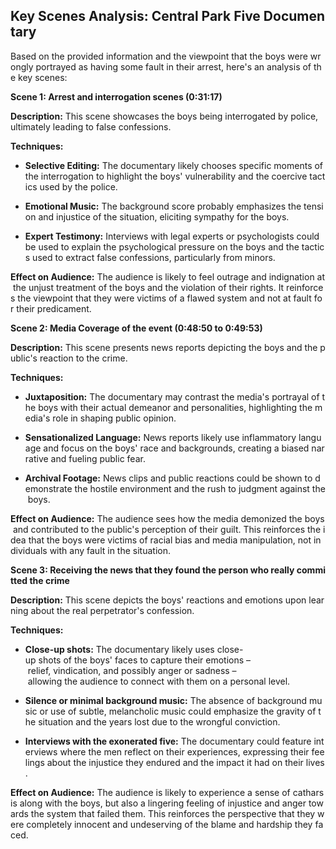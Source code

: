 ## Key Scenes Analysis: Central Park Five Documentary

Based on the provided information and the viewpoint that the boys were wrongly portrayed as having some fault in their arrest, here's an analysis of the key scenes:

**Scene 1: Arrest and interrogation scenes (0:31:17)**

**Description:** This scene showcases the boys being interrogated by police, ultimately leading to false confessions.

**Techniques:**

- **Selective Editing:** The documentary likely chooses specific moments of the interrogation to highlight the boys' vulnerability and the coercive tactics used by the police.
    
- **Emotional Music:** The background score probably emphasizes the tension and injustice of the situation, eliciting sympathy for the boys.
    
- **Expert Testimony:** Interviews with legal experts or psychologists could be used to explain the psychological pressure on the boys and the tactics used to extract false confessions, particularly from minors.
    

**Effect on Audience:** The audience is likely to feel outrage and indignation at the unjust treatment of the boys and the violation of their rights. It reinforces the viewpoint that they were victims of a flawed system and not at fault for their predicament.

**Scene 2: Media Coverage of the event (0:48:50 to 0:49:53)**

**Description:** This scene presents news reports depicting the boys and the public's reaction to the crime.

**Techniques:**

- **Juxtaposition:** The documentary may contrast the media's portrayal of the boys with their actual demeanor and personalities, highlighting the media's role in shaping public opinion.
    
- **Sensationalized Language:** News reports likely use inflammatory language and focus on the boys' race and backgrounds, creating a biased narrative and fueling public fear.
    
- **Archival Footage:** News clips and public reactions could be shown to demonstrate the hostile environment and the rush to judgment against the boys.
    

**Effect on Audience:** The audience sees how the media demonized the boys and contributed to the public's perception of their guilt. This reinforces the idea that the boys were victims of racial bias and media manipulation, not individuals with any fault in the situation.

**Scene 3: Receiving the news that they found the person who really committed the crime**

**Description:** This scene depicts the boys' reactions and emotions upon learning about the real perpetrator's confession.

**Techniques:**

- **Close-up shots:** The documentary likely uses close-up shots of the boys' faces to capture their emotions – relief, vindication, and possibly anger or sadness – allowing the audience to connect with them on a personal level.
    
- **Silence or minimal background music:** The absence of background music or use of subtle, melancholic music could emphasize the gravity of the situation and the years lost due to the wrongful conviction.
    
- **Interviews with the exonerated five:** The documentary could feature interviews where the men reflect on their experiences, expressing their feelings about the injustice they endured and the impact it had on their lives.
    

**Effect on Audience:** The audience is likely to experience a sense of catharsis along with the boys, but also a lingering feeling of injustice and anger towards the system that failed them. This reinforces the perspective that they were completely innocent and undeserving of the blame and hardship they faced.